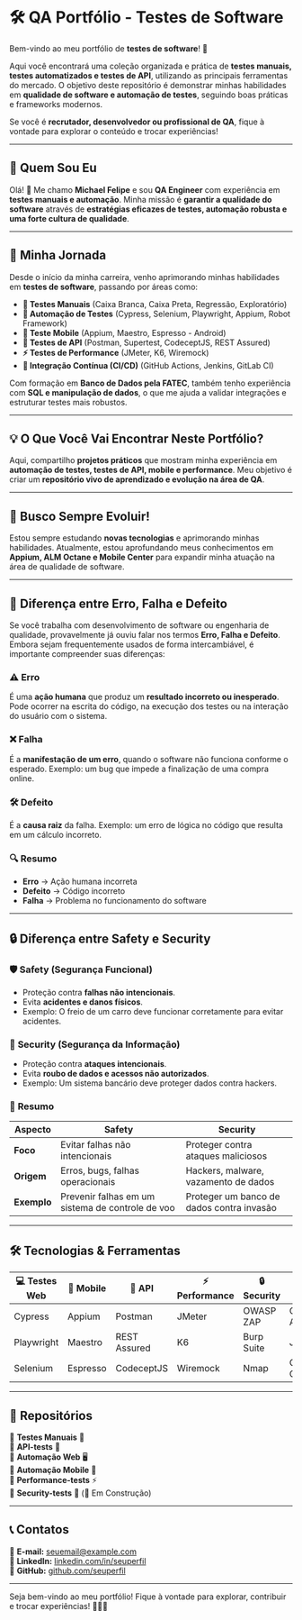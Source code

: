 # 🛠 QA Portfólio - Testes de Software

Bem-vindo ao meu portfólio de **testes de software**! 🚀  

Aqui você encontrará uma coleção organizada e prática de **testes manuais, testes automatizados e testes de API**, utilizando as principais ferramentas do mercado. O objetivo deste repositório é demonstrar minhas habilidades em **qualidade de software e automação de testes**, seguindo boas práticas e frameworks modernos.  

Se você é **recrutador, desenvolvedor ou profissional de QA**, fique à vontade para explorar o conteúdo e trocar experiências!  

---

## 📌 Quem Sou Eu  

Olá! 👋 Me chamo **Michael Felipe** e sou **QA Engineer** com experiência em **testes manuais e automação**. Minha missão é **garantir a qualidade do software** através de **estratégias eficazes de testes, automação robusta e uma forte cultura de qualidade**.  

---

## 🚀 Minha Jornada  

Desde o início da minha carreira, venho aprimorando minhas habilidades em **testes de software**, passando por áreas como:  

- **📝 Testes Manuais** (Caixa Branca, Caixa Preta, Regressão, Exploratório)  
- **🤖 Automação de Testes** (Cypress, Selenium, Playwright, Appium, Robot Framework)  
- **📱 Teste Mobile** (Appium, Maestro, Espresso - Android)  
- **🔗 Testes de API** (Postman, Supertest, CodeceptJS, REST Assured)  
- **⚡ Testes de Performance** (JMeter, K6, Wiremock)  
- **🔄 Integração Contínua (CI/CD)** (GitHub Actions, Jenkins, GitLab CI)  

Com formação em **Banco de Dados pela FATEC**, também tenho experiência com **SQL e manipulação de dados**, o que me ajuda a validar integrações e estruturar testes mais robustos.  

---

## 💡 O Que Você Vai Encontrar Neste Portfólio?  

Aqui, compartilho **projetos práticos** que mostram minha experiência em **automação de testes, testes de API, mobile e performance**. Meu objetivo é criar um **repositório vivo de aprendizado e evolução na área de QA**.  

---

## 🎯 Busco Sempre Evoluir!  

Estou sempre estudando **novas tecnologias** e aprimorando minhas habilidades. Atualmente, estou aprofundando meus conhecimentos em **Appium, ALM Octane e Mobile Center** para expandir minha atuação na área de qualidade de software.  

---

## 📖 Diferença entre Erro, Falha e Defeito  

Se você trabalha com desenvolvimento de software ou engenharia de qualidade, provavelmente já ouviu falar nos termos **Erro, Falha e Defeito**. Embora sejam frequentemente usados de forma intercambiável, é importante compreender suas diferenças:  

### ⚠️ **Erro**  
É uma **ação humana** que produz um **resultado incorreto ou inesperado**. Pode ocorrer na escrita do código, na execução dos testes ou na interação do usuário com o sistema.  

### ❌ **Falha**  
É a **manifestação de um erro**, quando o software não funciona conforme o esperado. Exemplo: um bug que impede a finalização de uma compra online.  

### 🛠 **Defeito**  
É a **causa raiz** da falha. Exemplo: um erro de lógica no código que resulta em um cálculo incorreto.  

### 🔍 **Resumo**  
- **Erro** → Ação humana incorreta  
- **Defeito** → Código incorreto  
- **Falha** → Problema no funcionamento do software  

---

## 🔒 Diferença entre **Safety** e **Security**  

### 🛡 **Safety (Segurança Funcional)**  
- Proteção contra **falhas não intencionais**.  
- Evita **acidentes e danos físicos**.  
- Exemplo: O freio de um carro deve funcionar corretamente para evitar acidentes.  

### 🔐 **Security (Segurança da Informação)**  
- Proteção contra **ataques intencionais**.  
- Evita **roubo de dados e acessos não autorizados**.  
- Exemplo: Um sistema bancário deve proteger dados contra hackers.  

### 📌 **Resumo**  
| Aspecto     | Safety | Security |  
|-------------|--------|----------|  
| **Foco**    | Evitar falhas não intencionais | Proteger contra ataques maliciosos |  
| **Origem**  | Erros, bugs, falhas operacionais | Hackers, malware, vazamento de dados |  
| **Exemplo** | Prevenir falhas em um sistema de controle de voo | Proteger um banco de dados contra invasão |  

---

## 🛠 Tecnologias & Ferramentas  

| 💻 Testes Web | 🤖 Mobile | 🔗 API | ⚡ Performance | 🔒 Security | 🔄 CI/CD |  
|--------------|----------|--------|-------------|-------------|-----------|  
| Cypress | Appium | Postman | JMeter | OWASP ZAP | GitHub Actions |  
| Playwright | Maestro | REST Assured | K6 | Burp Suite | Jenkins |  
| Selenium | Espresso | CodeceptJS | Wiremock | Nmap | GitLab CI |  

---

## 📂 Repositórios  

📌 **Testes Manuais** 📝  
📌 **API-tests** 🔗  
📌 **Automação Web** 🖥  
📌 **Automação Mobile** 📱  
📌 **Performance-tests** ⚡  
📌 **Security-tests** 🔐 (🚧 Em Construção)  

---

## 📞 Contatos  

📧 **E-mail:** [seuemail@example.com](mailto:seuemail@example.com)  
💼 **LinkedIn:** [linkedin.com/in/seuperfil](https://linkedin.com/in/seuperfil)  
🐙 **GitHub:** [github.com/seuperfil](https://github.com/seuperfil)  

---

Seja bem-vindo ao meu portfólio! Fique à vontade para explorar, contribuir e trocar experiências! 🚀👨‍💻  
